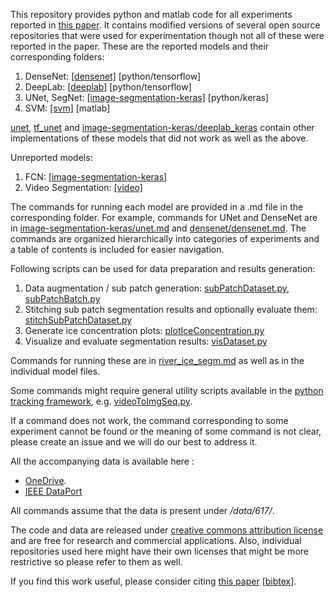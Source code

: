 This repository provides python and matlab code for all experiments reported in [this paper](https://arxiv.org/abs/1901.04412).
It contains modified versions of several open source repositories that were used for experimentation though not all of these were reported in the paper.
These are the reported models and their corresponding folders:
1. DenseNet: [[densenet]](https://github.com/abhineet123/river_ice_segmentation/tree/master/densenet)   [python/tensorflow]
2. DeepLab: [[deeplab]](https://github.com/abhineet123/river_ice_segmentation/tree/master/deeplab)  [python/tensorflow]
3. UNet, SegNet: [[image-segmentation-keras]](https://github.com/abhineet123/river_ice_segmentation/tree/master/image-segmentation-keras) [python/keras]
4. SVM: [[svm]](https://github.com/abhineet123/river_ice_segmentation/tree/master/svm) [matlab]

[unet](https://github.com/abhineet123/river_ice_segmentation/tree/master/unet), [tf_unet](https://github.com/abhineet123/river_ice_segmentation/tree/master/tf_unet) and [image-segmentation-keras/deeplab_keras](https://github.com/abhineet123/river_ice_segmentation/tree/master/image-segmentation-keras/deeplab_keras) contain other implementations of these models that did not work as well as the above. 

Unreported models:

1. FCN: [[image-segmentation-keras]](https://github.com/abhineet123/river_ice_segmentation/tree/master/image-segmentation-keras)
2. Video Segmentation: [[video]](https://github.com/abhineet123/river_ice_segmentation/tree/master/video)



The commands for running each model are provided in a .md file in the corresponding folder. For example, commands for UNet and DenseNet are in [image-segmentation-keras/unet.md](image-segmentation-keras/unet.md) and [densenet/densenet.md](densenet/densenet.md).
The commands are organized hierarchically into categories of experiments and a table of contents is included for easier navigation.

Following scripts can be used for data preparation and results generation:

1. Data augmentation / sub patch generation: [subPatchDataset.py](subPatchDataset.py), [subPatchBatch.py](subPatchBatch.py)
2. Stitching sub patch segmentation results and optionally evaluate them: [stitchSubPatchDataset.py](stitchSubPatchDataset.py)
3. Generate ice concentration plots: [plotIceConcentration.py](plotIceConcentration.py)
4. Visualize and evaluate segmentation results: [visDataset.py](visDataset.py)


Commands for running these are in [river_ice_segm.md](river_ice_segm.md) as well as in the individual model files.

Some commands might require general utility scripts available in the [python tracking framework](https://github.com/abhineet123/PTF), e.g. [videoToImgSeq.py](https://github.com/abhineet123/PTF/blob/master/videoToImgSeq.py).

If a command does not work,  the command corresponding to some experiment cannot be found or the meaning of some command is not clear, please create an issue and we will do our best to address it.

All the accompanying data is available here :

 - [OneDrive](https://ualbertaca-my.sharepoint.com/:f:/g/personal/asingh1_ualberta_ca/EtwQsFI1rCRPm8kE7yv1p8IBCBBBh_vT9RYRIqrfDjXTHQ).
 - [IEEE DataPort](http://dx.doi.org/10.21227/ebax-1h44)

All commands assume that the data is present under _/data/617/_.



The code and data are released under [creative commons attribution license](https://creativecommons.org/licenses/by/4.0/) and are free for research and commercial applications. 
Also, individual repositories used here might have their own licenses that might be more restrictive so please refer to them as well.

If you find this work useful, please consider citing [this paper](https://arxiv.org/abs/1901.04412) [[bibtex](misc/bibtex.txt)].






